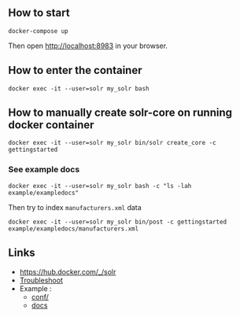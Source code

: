## How to start

```
docker-compose up
```

Then open [http://localhost:8983](http://localhost:8983) in your browser.

## How to enter the container

```
docker exec -it --user=solr my_solr bash
```

## How to manually create solr-core on running docker container

```
docker exec -it --user=solr my_solr bin/solr create_core -c gettingstarted
```

### See example docs

```
docker exec -it --user=solr my_solr bash -c "ls -lah example/exampledocs"
```

Then try to index `manufacturers.xml` data

```
docker exec -it --user=solr my_solr bin/post -c gettingstarted example/exampledocs/manufacturers.xml
```

## Links 
- https://hub.docker.com/_/solr
- [Troubleshoot](https://github.com/docker-solr/docker-solr/issues/10)
- Example :
	- [conf/](https://github.com/apache/lucene-solr/tree/master/solr/example/files/conf)
	- [docs](https://github.com/apache/lucene-solr/tree/master/solr/example/exampledocs)
